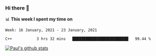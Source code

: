 ### Hi there 👋

📊 **This week I spent my time on**
<!--START_SECTION:waka-->
```text
Week: 16 January, 2021 - 23 January, 2021

C++           3 hrs 32 mins   █████████████████████████   99.44 % 
```
<!--END_SECTION:waka-->


[![Paul's github stats](https://github-readme-stats.vercel.app/api?username=mickeyouyou&theme=dracula&show_icons=true)](https://github.com/anuraghazra/github-readme-stats)
